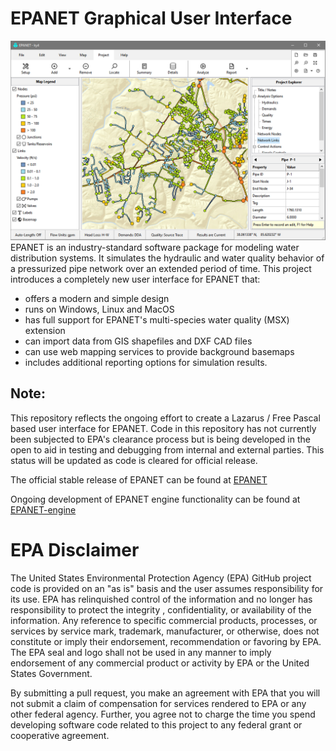 # EPANET Graphical User Interface
![](screenshot.png)
EPANET is an industry-standard software package for modeling water distribution systems. It simulates the hydraulic and water quality behavior of a pressurized pipe network over an extended period of time. This project introduces a completely new user interface for EPANET that:
- offers a modern and simple design
- runs on Windows, Linux and MacOS
- has full support for EPANET's multi-species water quality (MSX) extension
- can import data from GIS shapefiles and DXF CAD files
- can use web mapping services to provide background basemaps
- includes additional reporting options for simulation results. 

## Note:
This repository reflects the ongoing effort to create a Lazarus / Free Pascal based user interface for EPANET. Code in this repository has not currently been subjected to EPA's clearance process but is being developed in the open to aid in testing and debugging from internal and external parties. This status will be updated as code is cleared for official release.

The official stable release of EPANET can be found at [EPANET](https://github.com/USEPA/EPANET2.2)

Ongoing development of EPANET engine functionality can be found at [EPANET-engine](https://github.com/USEPA/epanet-engine)


EPA Disclaimer
==============
The United States Environmental Protection Agency (EPA) GitHub project code is provided on an "as is" basis and the user assumes responsibility for its use. EPA has relinquished control of the information and no longer has responsibility to protect the integrity , confidentiality, or availability of the information. Any reference to specific commercial products, processes, or services by service mark, trademark, manufacturer, or otherwise, does not constitute or imply their endorsement, recommendation or favoring by EPA. The EPA seal and logo shall not be used in any manner to imply endorsement of any commercial product or activity by EPA or the United States Government.

By submitting a pull request, you make an agreement with EPA that you will not submit a claim of compensation for services rendered to EPA or any other federal agency. Further, you agree not to charge the time you spend developing software code related to this project to any federal grant or cooperative agreement.
